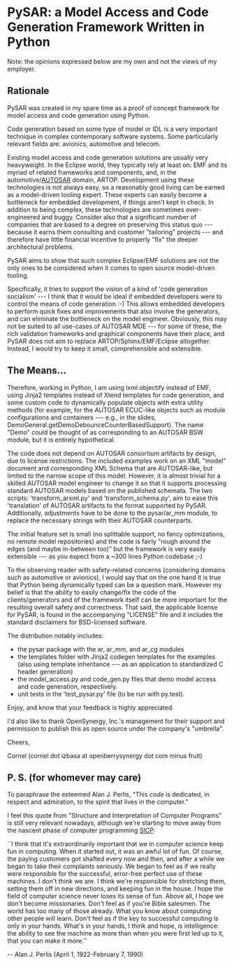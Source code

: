 # PySAR: a Model Access and Code Generation Framework Written in Python

Note: the opinions expressed below are my own and not the views of my employer.

## Rationale

PySAR was created in my spare time as a proof of concept framework for model access and code generation using Python. 

Code generation based on some type of model or IDL is a very important technique in complex contemporary software systems. Some particularly relevant fields are: avionics, automotive and telecom.

Existing model access and code generation solutions are usually very heavyweight. In the Eclipse world, they typically rely at least on: EMF and its myriad of related frameworks and components, and, in the automotive/[AUTOSAR](http://www.autosar.org/) domain, ARTOP. Development using these technologies is not always easy, so a reasonably good living can be earned as a model-driven tooling expert. These experts can easily become a bottleneck for embedded development, if things aren't kept in check. In addition to being complex, these technologies are sometimes over-engineered and buggy. Consider also that a significant number of companies that are based to a degree on preserving this status quo --- because it earns them consulting and customer "tailoring" projects --- and therefore have little financial incentive to properly "fix" the deeper architectural problems.

PySAR aims to show that such complex Eclipse/EMF solutions are not the only ones to be considered when it comes to open source model-driven tooling.

Specifically, it tries to support the vision of a kind of 'code generation socialism' --- I think that it would be ideal if embedded developers were to control the means of code generation :-) This allows embedded developers to perform quick fixes and improvements that also involve the generators, and can eliminate the bottleneck on the model engineer. Obviously, this may not be suited to all use-cases of AUTOSAR MDE --- for some of these, the rich validation frameworks and graphical components have their place, and PySAR does not aim to replace ARTOP/Sphinx/EMF/Eclipse altogether. Instead, I would try to keep it small, comprehensible and extensible.

## The Means...

Therefore, working in Python, I am using lxml.objectify instead of EMF, using Jinja2 templates instead of Xtend templates for code generation, and some custom code to dynamically populate objects with extra utility methods (for example, for the AUTOSAR ECUC-like objects such as module configurations and containers --- e.g., in the slides, DemoGeneral.getDemoDebounceCounterBasedSupport). The name "Demo" could be thought of as corresponding to an AUTOSAR BSW module, but it is entirely hypothetical.

The code does not depend on AUTOSAR consortium artifacts by design, due to license restrictions. The included examples work on an XML "model" document and corresponding XML Schema that are AUTOSAR-like, but limited to the narrow scope of this model. However, it is almost trivial for a skilled AUTOSAR model engineer to change it so that it supports processing standard AUTOSAR models based on the published schemata. The two scripts: 'transform_arxml.py' and 'transform_schema.py', aim to ease this 'translation' of AUTOSAR artifacts to the format supported by PySAR. Additionally, adjustments have to be done to the pysar/ar_mm module, to replace the necessary strings with their AUTOSAR counterparts.

The initial feature set is small (no splittable support, no fancy optimizations, no remote model repositories) and the code is fairly "rough around the edges (and maybe in-between too)" but the framework is very easily extensible --- as you expect from a ~300 lines Python codebase ;-)

To the observing reader with safety-related concerns (considering domains such as automotive or avionics), I would say that on the one hand it is true that Python being dynamically typed can be a question mark. However my belief is that the ability to easily change/fix the code of the clients/generators and of the framework itself can be more important for the resulting overall safety and correctness. That said, the applicable license for PySAR, is found in the accompanying "LICENSE" file and it includes the standard disclaimers for BSD-licensed software.

The distribution notably includes:
- the pysar package with the ar, ar_mm, and ar_cg modules
- the templates folder with Jinja2 codegen templates for the examples (also using template inheritance --- as an application to standardized C header generation)
- the model_access.py and code_gen.py files that demo model access and code generation, respectively.
- unit tests in the 'test_pysar.py' file (to be run with py.test).

Enjoy, and know that your feedback is highly appreciated.

I'd also like to thank OpenSynergy, Inc.'s management for their support and permission to publish this as open source under the company's "umbrella".

Cheers,

Cornel (cornel dot izbasa at openberrysynergy dot com minus fruit)

## P. S. (for whomever may care)

To paraphrase the esteemed Alan J. Perlis, 
"This _code_ is dedicated, in respect and admiration, to the spirit that lives in the computer."

I feel this quote from "Structure and Interpretation of Computer Programs" is still very relevant nowadays, although we're starting to move away from the nascent phase of computer programming [SICP](https://mitpress.mit.edu/sicp/full-text/sicp/book/book.html):

``I think that it's extraordinarily important that we in computer science keep fun in computing. When it started out, it was an awful lot of fun. Of course, the paying customers got shafted every now and then, and after a while we began to take their complaints seriously. We began to feel as if we really were responsible for the successful, error-free perfect use of these machines. I don't think we are. I think we're responsible for stretching them, setting them off in new directions, and keeping fun in the house. I hope the field of computer science never loses its sense of fun. Above all, I hope we don't become missionaries. Don't feel as if you're Bible salesmen. The world has too many of those already. What you know about computing other people will learn. Don't feel as if the key to successful computing is only in your hands. What's in your hands, I think and hope, is intelligence: the ability to see the machine as more than when you were first led up to it, that you can make it more.''

-- Alan J. Perlis (April 1, 1922-February 7, 1990)
